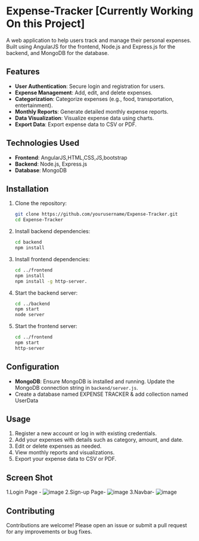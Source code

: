 # Expense-Tracker [Currently Working On this Project]

A web application to help users track and manage their personal expenses. Built using AngularJS for the frontend, Node.js and Express.js for the backend, and MongoDB for the database.

## Features

- **User Authentication**: Secure login and registration for users.
- **Expense Management**: Add, edit, and delete expenses.
- **Categorization**: Categorize expenses (e.g., food, transportation, entertainment).
- **Monthly Reports**: Generate detailed monthly expense reports.
- **Data Visualization**: Visualize expense data using charts.
- **Export Data**: Export expense data to CSV or PDF.

## Technologies Used

- **Frontend**: AngularJS,HTML,CSS,JS,bootstrap
- **Backend**: Node.js, Express.js
- **Database**: MongoDB

## Installation

1. Clone the repository:
    ```bash
    git clone https://github.com/yourusername/Expense-Tracker.git
    cd Expense-Tracker
    ```

2. Install backend dependencies:
    ```bash
    cd backend
    npm install
    ```

3. Install frontend dependencies:
    ```bash
    cd ../frontend
    npm install
    npm install -g http-server.
    ```

4. Start the backend server:
    ```bash
    cd ../backend
    npm start
    node server
    ```

5. Start the frontend server:
    ```bash
    cd ../frontend
    npm start
    http-server
    ```

## Configuration

- **MongoDB**: Ensure MongoDB is installed and running. Update the MongoDB connection string in `backend/server.js`.
- Create a database named EXPENSE TRACKER & add collection named UserData

## Usage

1. Register a new account or log in with existing credentials.
2. Add your expenses with details such as category, amount, and date.
3. Edit or delete expenses as needed.
4. View monthly reports and visualizations.
5. Export your expense data to CSV or PDF.

## Screen Shot
1.Login Page - ![image](https://github.com/user-attachments/assets/d8c0986e-7e3a-4d35-8a93-238578d9d7e1)
2.Sign-up Page- ![image](https://github.com/user-attachments/assets/d8ff17a2-def0-457d-80bb-45ec2859e7a6)
3.Navbar- ![image](https://github.com/user-attachments/assets/3fe685aa-0299-4af1-be54-2e64b86eaf2e)




## Contributing

Contributions are welcome! Please open an issue or submit a pull request for any improvements or bug fixes.

